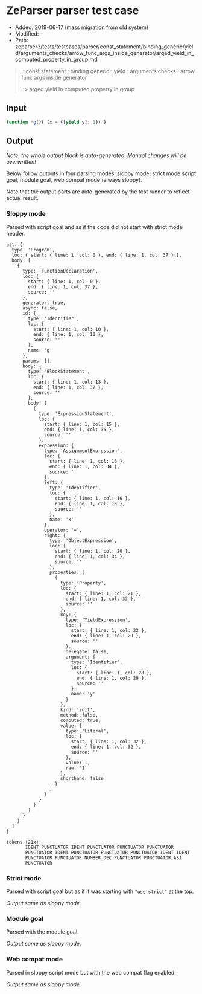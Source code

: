# ZeParser parser test case

- Added: 2019-06-17 (mass migration from old system)
- Modified: -
- Path: zeparser3/tests/testcases/parser/const_statement/binding_generic/yield/arguments_checks/arrow_func_args_inside_generator/arged_yield_in_computed_property_in_group.md

> :: const statement : binding generic : yield : arguments checks : arrow func args inside generator
>
> ::> arged yield in computed property in group

## Input

`````js
function *g(){ (x = {[yield y]: 1}) }
`````

## Output

_Note: the whole output block is auto-generated. Manual changes will be overwritten!_

Below follow outputs in four parsing modes: sloppy mode, strict mode script goal, module goal, web compat mode (always sloppy).

Note that the output parts are auto-generated by the test runner to reflect actual result.

### Sloppy mode

Parsed with script goal and as if the code did not start with strict mode header.

`````
ast: {
  type: 'Program',
  loc: { start: { line: 1, col: 0 }, end: { line: 1, col: 37 } },
  body: [
    {
      type: 'FunctionDeclaration',
      loc: {
        start: { line: 1, col: 0 },
        end: { line: 1, col: 37 },
        source: ''
      },
      generator: true,
      async: false,
      id: {
        type: 'Identifier',
        loc: {
          start: { line: 1, col: 10 },
          end: { line: 1, col: 10 },
          source: ''
        },
        name: 'g'
      },
      params: [],
      body: {
        type: 'BlockStatement',
        loc: {
          start: { line: 1, col: 13 },
          end: { line: 1, col: 37 },
          source: ''
        },
        body: [
          {
            type: 'ExpressionStatement',
            loc: {
              start: { line: 1, col: 15 },
              end: { line: 1, col: 36 },
              source: ''
            },
            expression: {
              type: 'AssignmentExpression',
              loc: {
                start: { line: 1, col: 16 },
                end: { line: 1, col: 34 },
                source: ''
              },
              left: {
                type: 'Identifier',
                loc: {
                  start: { line: 1, col: 16 },
                  end: { line: 1, col: 18 },
                  source: ''
                },
                name: 'x'
              },
              operator: '=',
              right: {
                type: 'ObjectExpression',
                loc: {
                  start: { line: 1, col: 20 },
                  end: { line: 1, col: 34 },
                  source: ''
                },
                properties: [
                  {
                    type: 'Property',
                    loc: {
                      start: { line: 1, col: 21 },
                      end: { line: 1, col: 33 },
                      source: ''
                    },
                    key: {
                      type: 'YieldExpression',
                      loc: {
                        start: { line: 1, col: 22 },
                        end: { line: 1, col: 29 },
                        source: ''
                      },
                      delegate: false,
                      argument: {
                        type: 'Identifier',
                        loc: {
                          start: { line: 1, col: 28 },
                          end: { line: 1, col: 29 },
                          source: ''
                        },
                        name: 'y'
                      }
                    },
                    kind: 'init',
                    method: false,
                    computed: true,
                    value: {
                      type: 'Literal',
                      loc: {
                        start: { line: 1, col: 32 },
                        end: { line: 1, col: 32 },
                        source: ''
                      },
                      value: 1,
                      raw: '1'
                    },
                    shorthand: false
                  }
                ]
              }
            }
          }
        ]
      }
    }
  ]
}

tokens (21x):
       IDENT PUNCTUATOR IDENT PUNCTUATOR PUNCTUATOR PUNCTUATOR
       PUNCTUATOR IDENT PUNCTUATOR PUNCTUATOR PUNCTUATOR IDENT IDENT
       PUNCTUATOR PUNCTUATOR NUMBER_DEC PUNCTUATOR PUNCTUATOR ASI
       PUNCTUATOR
`````

### Strict mode

Parsed with script goal but as if it was starting with `"use strict"` at the top.

_Output same as sloppy mode._

### Module goal

Parsed with the module goal.

_Output same as sloppy mode._

### Web compat mode

Parsed in sloppy script mode but with the web compat flag enabled.

_Output same as sloppy mode._
